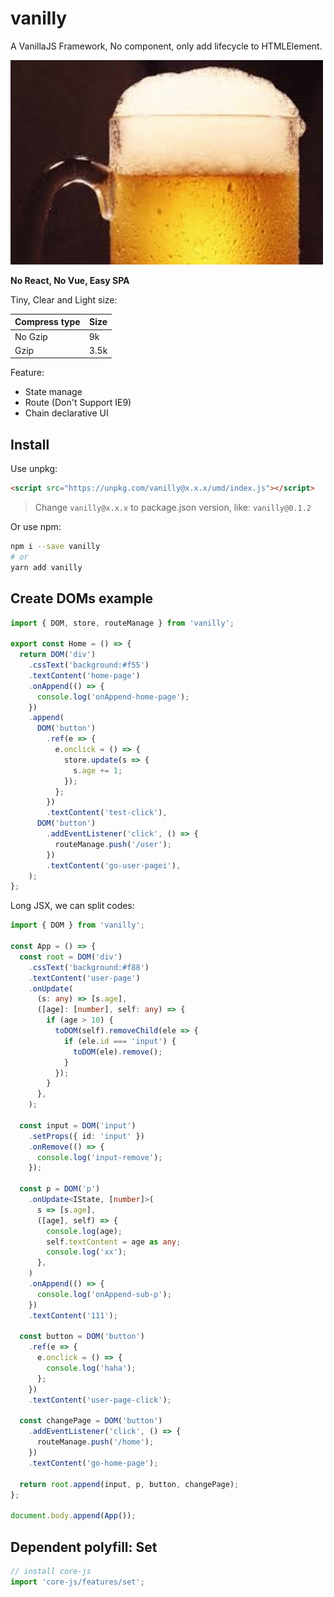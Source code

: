 # vanilly

A VanillaJS Framework, No component, only add lifecycle to HTMLElement.

![](barmImage.jpg)

**No React, No Vue, Easy SPA**

Tiny, Clear and Light size:

| Compress type | Size |
| ------------- | ---- |
| No Gzip       | 9k   |
| Gzip          | 3.5k |

Feature:

- State manage
- Route (Don't Support IE9)
- Chain declarative UI

## Install

Use unpkg:

```html
<script src="https://unpkg.com/vanilly@x.x.x/umd/index.js"></script>
```

> Change `vanilly@x.x.x` to package.json version, like: `vanilly@0.1.2`

Or use npm:

```sh
npm i --save vanilly
# or
yarn add vanilly
```

## Create DOMs example

```ts
import { DOM, store, routeManage } from 'vanilly';

export const Home = () => {
  return DOM('div')
    .cssText('background:#f55')
    .textContent('home-page')
    .onAppend(() => {
      console.log('onAppend-home-page');
    })
    .append(
      DOM('button')
        .ref(e => {
          e.onclick = () => {
            store.update(s => {
              s.age += 1;
            });
          };
        })
        .textContent('test-click'),
      DOM('button')
        .addEventListener('click', () => {
          routeManage.push('/user');
        })
        .textContent('go-user-pagei'),
    );
};
```

Long JSX, we can split codes:

```ts
import { DOM } from 'vanilly';

const App = () => {
  const root = DOM('div')
    .cssText('background:#f88')
    .textContent('user-page')
    .onUpdate(
      (s: any) => [s.age],
      ([age]: [number], self: any) => {
        if (age > 10) {
          toDOM(self).removeChild(ele => {
            if (ele.id === 'input') {
              toDOM(ele).remove();
            }
          });
        }
      },
    );

  const input = DOM('input')
    .setProps({ id: 'input' })
    .onRemove(() => {
      console.log('input-remove');
    });

  const p = DOM('p')
    .onUpdate<IState, [number]>(
      s => [s.age],
      ([age], self) => {
        console.log(age);
        self.textContent = age as any;
        console.log('xx');
      },
    )
    .onAppend(() => {
      console.log('onAppend-sub-p');
    })
    .textContent('111');

  const button = DOM('button')
    .ref(e => {
      e.onclick = () => {
        console.log('haha');
      };
    })
    .textContent('user-page-click');

  const changePage = DOM('button')
    .addEventListener('click', () => {
      routeManage.push('/home');
    })
    .textContent('go-home-page');

  return root.append(input, p, button, changePage);
};

document.body.append(App());
```

## Dependent polyfill: Set

```js
// install core-js
import 'core-js/features/set';
```
